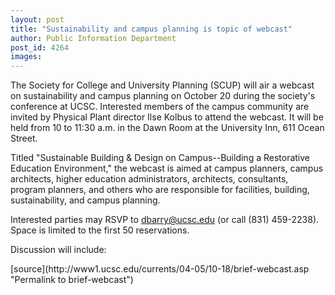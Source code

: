 ```yaml
---
layout: post
title: "Sustainability and campus planning is topic of webcast"
author: Public Information Department
post_id: 4264
images:
---
```


<a name="content" id="content"></a>
<p>
  The Society for College and University Planning (SCUP) will air a webcast on sustainability and campus planning on October 20 during the society's conference at UCSC. Interested members of the campus community are invited by Physical Plant director Ilse Kolbus to attend the webcast. It will be held from 10 to 11:30 a.m. in the Dawn Room at the University Inn, 611 Ocean Street.
</p>
<p>
  Titled "Sustainable Building &amp; Design on Campus--Building a Restorative Education Environment," the webcast is aimed at campus planners, campus architects, higher education administrators, architects, consultants, program planners, and others who are responsible for facilities, building, sustainability, and campus planning.
</p>
<p>
  Interested parties may RSVP to <a href="mailto:dbarry@ucsc.edu">dbarry@ucsc.edu</a> (or call (831) 459-2238). Space is limited to the first 50 reservations.
</p>
<p>
  Discussion will include:<br>
</p>
[source](http://www1.ucsc.edu/currents/04-05/10-18/brief-webcast.asp "Permalink to brief-webcast")
